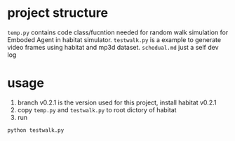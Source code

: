 # project structure

`temp.py` contains code class/fucntion needed for random walk simulation for Emboded Agent in habitat simulator.
`testwalk.py` is a example to generate video frames using habitat and mp3d dataset.
`schedual.md` just a self dev log

# usage
1. branch v0.2.1 is the version used for this project, install habitat v0.2.1
2. copy `temp.py` and `testwalk.py` to root dictory of habitat
3. run
```
python testwalk.py
```